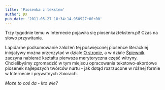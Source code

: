 ```yaml
---
title: 'Piosenka z tekstem'
author: DX
pub_date: '2011-05-27 18:34:14.950927+00:00'
---
```


Trzy tygodnie temu w Internecie pojawiła się piosenkaztekstem.pl! Czas na słowo przywitania.

Lapidarne podsumowanie założeń tej poświęconej piosence literackiej inicjatywy można przeczytać w dziale [O stronie](/o\-stronie), a w dziale [Śpiewnik](/spiewnik) zaczyna nabierać kształtu pierwsza merytoryczna część witryny. Chcielibyśmy zgromadzić w tym miejscu opracowania tekstowo\-akordowe piosenek najlepszych twórców nurtu \- jak dotąd rozrzucone w różnej formie w Internecie i prywatnych zbiorach.

_Może to coś da \- kto wie?_